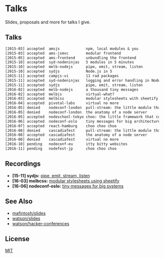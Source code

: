 # Talks
Slides, proposals and more for talks I give.

## Talks
```txt
[2015-03] accepted  amsjs            npm, local modules & you
[2015-03] accepted  ams-jsmvc        modular frontend
[2015-05] accepted  ams-frontend     unbundling the frontend
[2015-10] accepted  syd-nodeninjas   5 modules in 5 minutes
[2015-10] accepted  melb-nodejs      pipe, emit, stream, listen
[2015-10] accepted  sydjs            Node.js in 5
[2015-11] accepted  campjs-vi        11 rad packages
[2015-11] accepted  syd-nodeninjas   logging and error handling in Node.js
[2015-11] accepted  sydjs            pipe, emit, stream, listen
[2016-02] accepted  melb-nodejs      a thousand tiny messages
[2016-02] accepted  melbjs           virtual-what?
[2016-03] accepted  melbcss          modular stylesheets with sheetify
[2016-04] accepted  pivotal-labs     virtual no more
[2016-05] denied    nodeconf-london  pull-stream: the little module that could
[2016-05] denied    nodeconf-london  the anatomy of a node server
[2016-05] accepted  nodeschool-tokyo choo: the little framework that could
[2016-06] accepted  nodeconf-oslo    tiny messages for big architectures
[2016-07] accepted  react-hamburg    choo choo choo
[2016-08] denied    cascadiafest     pull-stream: the little module that could
[2016-08] accepted  cascadiafest     the anatomy of a node server
[2016-08] denied    cascadiafest     virtual no more
[2016-10] pending   nodeconf-eu      itty bitty websites
[2016-11] pending   nodefest-jp      choo choo choo
```

## Recordings
- __\[15-11\] sydjs:__ [pipe, emit, stream, listen](https://www.youtube.com/watch?v=QWtG_A0nihQ)
- __\[16-03\] melbcss:__ [modular stylesheets using sheetify](https://www.youtube.com/watch?v=LKie2UgUJgU)
- __\[16-06\] nodeconf-oslo:__ [tiny messages for big systems](https://opbeat.com/events/nodeconf-oslo-2016/#tiny-messages-for-big-architectures)

## See Also
- [mafintosh/slides](https://github.com/mafintosh/slides)
- [watson/slides](https://github.com/watson/talks)
- [watson/hacker-conferences](https://github.com/watson/hacker-conferences)

## License
[MIT](https://tldrlegal.com/license/mit-license)
